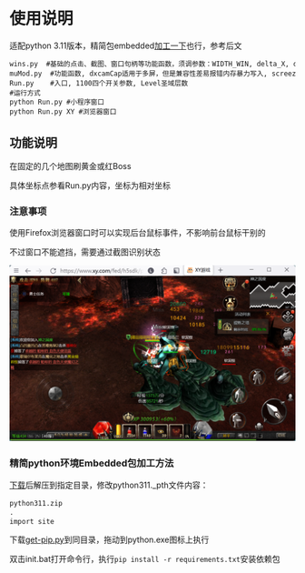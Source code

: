 # 使用说明
适配python 3.11版本，精简包embedded[加工一下](https://stackoverflow.com/questions/42666121/pip-with-embedded-python)也行，参考后文
``` cmd
wins.py  #基础的点击、截图、窗口句柄等功能函数，须调参数：WIDTH_WIN, delta_X, delta_Y
muMod.py  #功能函数, dxcamCap适用于多屏，但是兼容性差易报错内存暴力写入, screezeCap只适用于单主屏，兼容性好
Run.py    #入口, 1100四个开关参数, Level圣域层数
#运行方式
python Run.py #小程序窗口
python Run.py XY #浏览器窗口
```

## 功能说明
在固定的几个地图刷黄金或红Boss

具体坐标点参看Run.py内容，坐标为相对坐标

### 注意事项
使用Firefox浏览器窗口时可以实现后台鼠标事件，不影响前台鼠标干别的

不过窗口不能遮挡，需要通过截图识别状态

![Firefox窗口](Firefox.png)

### 精简python环境Embedded包加工方法
[下载](https://www.python.org/downloads/windows/)后解压到指定目录，修改python311._pth文件内容：
```
python311.zip
.
import site
```
下载[get-pip.py](https://bootstrap.pypa.io/get-pip.py)到同目录，拖动到python.exe图标上执行

双击init.bat打开命令行，执行`pip install -r requirements.txt`安装依赖包

